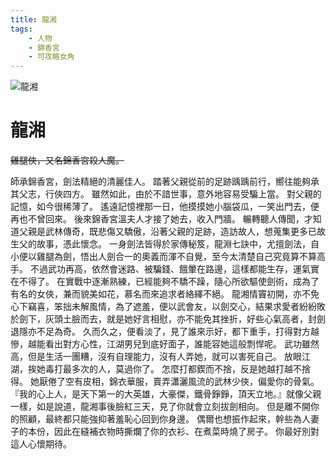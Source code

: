 ```yaml
---
title: 龍湘
tags:
    - 人物
    - 錦香宮
    - 可攻略女角
---
```


![龍湘](/images/characters/icon_girl4.png)

# 龍湘

~~雞腿俠，又名錦香宮殺人魔。~~

<Tabs>
  <Tab title="列傳一">
    師承錦香宮，劍法精絕的清麗佳人。  
    踏著父親從前的足跡踽踽前行，嚮往能夠承其父志，行俠四方。  
    雖然如此，由於不諳世事，意外地容易受騙上當。
  </Tab>
  <Tab title="列傳二">
    對父親的記憶，如今很稀薄了。  
    遙遠記憶裡那一日，他摸摸她小腦袋瓜，一笑出門去，便再也不曾回來。  
    後來錦香宮溫夫人才接了她去，收入門牆。  
    輾轉聽人傳聞，才知道父親是武林傳奇，既悲傷又驕傲，沿著父親的足跡，造訪故人，想蒐集更多已故生父的故事，憑此懷念。  
    一身劍法皆得於家傳秘笈，龍淵七訣中，尤擅劍法，自小便以雞腿為劍，悟出人劍合一的奧義而渾不自覺，至今太清楚自己究竟算不算高手。  
    不過武功再高，依然會迷路、被騙錢、餓暈在路邊，這樣都能生存，運氣實在不得了。
  </Tab>
  <Tab title="列傳三">
    在實戰中逐漸熟練，已經能夠不驕不躁，隨心所欲驅使劍術，成為了有名的女俠，兼而貌美如花，慕名而來追求者絡繹不絕。  
    龍湘情竇初開，亦不免心下竊喜，笨拙未解風情，為了遮羞，便以武會友，以劍交心，結果求愛者紛紛敗於劍下，灰頭土臉而去，就是她好言相慰，亦不能免其挫折，好些心氣高者，封劍退隱亦不足為奇。  
    久而久之，便看淡了，見了誰來示好，都下重手，打得對方越慘，越能看出對方心性，江湖男兒到底好面子，誰能容她這般剽悍呢。  
    武功雖然高，但是生活一團糟，沒有自理能力，沒有人弄她，就可以害死自己。
  </Tab>
  <Tab title="列傳四">
    放眼江湖，挨她毒打最多次的人，莫過你了。  
    怎麼打都鍥而不捨，反是她越打越不捨得。  
    她厭倦了空有皮相，錦衣華服，賣弄瀟灑風流的武林少俠，偏愛你的骨氣。  
    『我的心上人，是天下第一的大英雄，大豪傑，鐵骨錚錚，頂天立地。』就像父親一樣，如是說道，龍湘事後臉紅三天，見了你就會立刻拔劍相向。  
    但是離不開你的照顧，最終都只能強抑著羞恥心回到你身邊。  
    偶爾也想振作起來，幹些為人妻子的本份，因此在縫補衣物時撕爛了你的衣衫、在煮菜時燒了房子。  
    你最好別對這人心懷期待。
  </Tab>
</Tabs>
